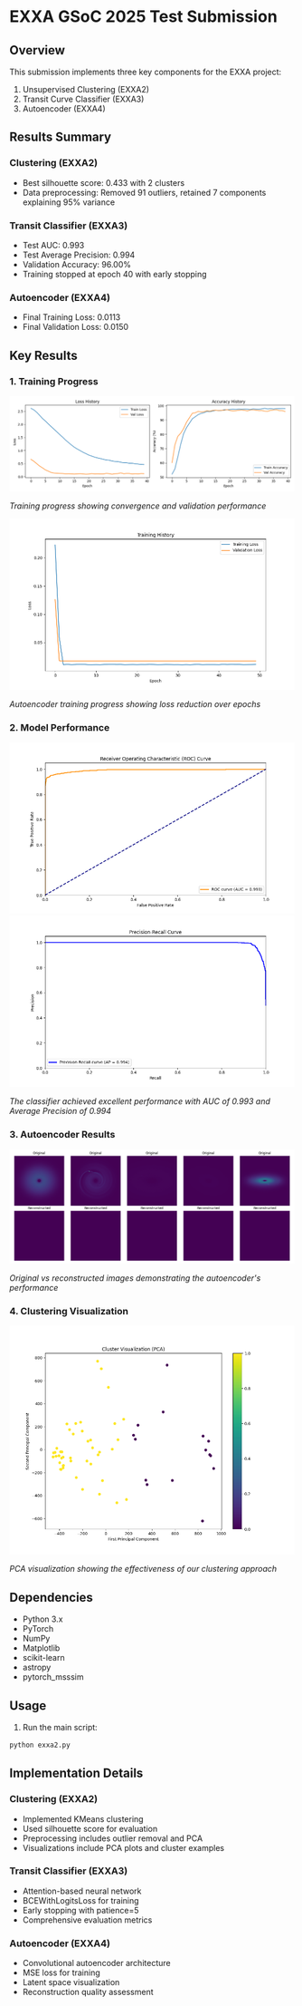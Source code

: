 # EXXA GSoC 2025 Test Submission

## Overview
This submission implements three key components for the EXXA project:
1. Unsupervised Clustering (EXXA2)
2. Transit Curve Classifier (EXXA3)
3. Autoencoder (EXXA4)

## Results Summary

### Clustering (EXXA2)
- Best silhouette score: 0.433 with 2 clusters
- Data preprocessing: Removed 91 outliers, retained 7 components explaining 95% variance

### Transit Classifier (EXXA3)
- Test AUC: 0.993
- Test Average Precision: 0.994
- Validation Accuracy: 96.00%
- Training stopped at epoch 40 with early stopping

### Autoencoder (EXXA4)
- Final Training Loss: 0.0113
- Final Validation Loss: 0.0150

## Key Results

### 1. Training Progress
![Classifier Training History](EXXA_Results/classifier_training_history.png)

*Training progress showing convergence and validation performance*

![Autoencoder Training History](EXXA_Results/autoencoder_training_history.png)

*Autoencoder training progress showing loss reduction over epochs*

### 2. Model Performance
![ROC Curve](EXXA_Results/metrics/roc_curve.png)
![PR Curve](EXXA_Results/metrics/precision_recall_curve.png)

*The classifier achieved excellent performance with AUC of 0.993 and Average Precision of 0.994*

### 3. Autoencoder Results
![Autoencoder Reconstructions](EXXA_Results/autoencoder/reconstruction_comparison.png)

*Original vs reconstructed images demonstrating the autoencoder's performance*

### 4. Clustering Visualization
![PCA Visualization](EXXA_Results/clustering/cluster_visualization.png)

*PCA visualization showing the effectiveness of our clustering approach*

## Dependencies
- Python 3.x
- PyTorch
- NumPy
- Matplotlib
- scikit-learn
- astropy
- pytorch_msssim

## Usage
1. Run the main script:
```bash
python exxa2.py
```

## Implementation Details

### Clustering (EXXA2)
- Implemented KMeans clustering
- Used silhouette score for evaluation
- Preprocessing includes outlier removal and PCA
- Visualizations include PCA plots and cluster examples

### Transit Classifier (EXXA3)
- Attention-based neural network
- BCEWithLogitsLoss for training
- Early stopping with patience=5
- Comprehensive evaluation metrics

### Autoencoder (EXXA4)
- Convolutional autoencoder architecture
- MSE loss for training
- Latent space visualization
- Reconstruction quality assessment
